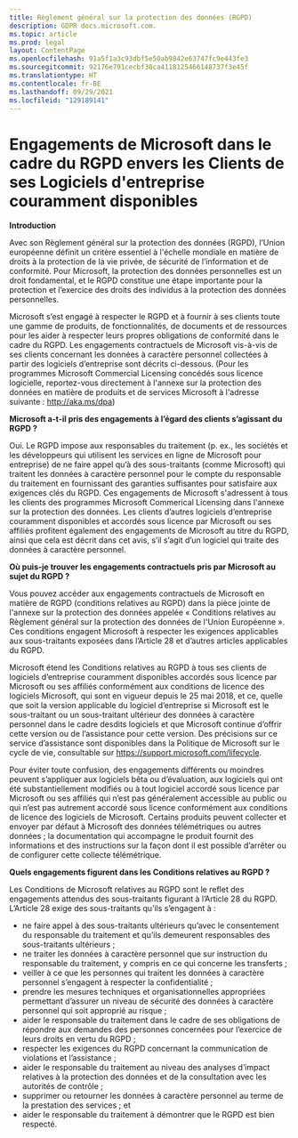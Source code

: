 ```yaml
---
title: Règlement général sur la protection des données (RGPD)
description: GDPR docs.microsoft.com.
ms.topic: article
ms.prod: legal
layout: ContentPage
ms.openlocfilehash: 91a5f1a3c93dbf5e50ab9842e63747fc9e443fe3
ms.sourcegitcommit: 92176e791cecbf38ca4118125466148737f3e45f
ms.translationtype: HT
ms.contentlocale: fr-BE
ms.lasthandoff: 09/29/2021
ms.locfileid: "129189141"
---
```

# <a name="microsofts-gdpr-commitments-to-customers-of-our-generally-available-enterprise-software-products"></a>Engagements de Microsoft dans le cadre du RGPD envers les Clients de ses Logiciels d'entreprise couramment disponibles

**Introduction**

Avec son Règlement général sur la protection des données (RGPD), l’Union européenne définit un critère essentiel à l'échelle mondiale en matière de droits à la protection de la vie privée, de sécurité de l’information et de conformité. Pour Microsoft, la protection des données personnelles est un droit fondamental, et le RGPD constitue une étape importante pour la protection et l’exercice des droits des individus à la protection des données personnelles.     

Microsoft s’est engagé à respecter le RGPD et à fournir à ses clients toute une gamme de produits, de fonctionnalités, de documents et de ressources pour les aider à respecter leurs propres obligations de conformité dans le cadre du RGPD. Les engagements contractuels de Microsoft vis-à-vis de ses clients concernant les données à caractère personnel collectées à partir des logiciels d’entreprise sont décrits ci-dessous. (Pour les programmes Microsoft Commercial Licensing concédés sous licence logicielle, reportez-vous directement à l'annexe sur la protection des données en matière de produits et de services Microsoft à l'adresse suivante : http://aka.ms/dpa)

**Microsoft a-t-il pris des engagements à l’égard des clients s’agissant du RGPD ?**

Oui. Le RGPD impose aux responsables du traitement (p. ex., les sociétés et les développeurs qui utilisent les services en ligne de Microsoft pour entreprise) de ne faire appel qu’à des sous-traitants (comme Microsoft) qui traitent les données à caractère personnel pour le compte du responsable du traitement en fournissant des garanties suffisantes pour satisfaire aux exigences clés du RGPD. Ces engagements de Microsoft s'adressent à tous les clients des programmes Microsoft Commerical Licensing dans l'annexe sur la protection des données. Les clients d’autres logiciels d’entreprise couramment disponibles et accordés sous licence par Microsoft ou ses affiliés profitent également des engagements de Microsoft au titre du RGPD, ainsi que cela est décrit dans cet avis, s’il s’agit d’un logiciel qui traite des données à caractère personnel.

**Où puis-je trouver les engagements contractuels pris par Microsoft au sujet du RGPD ?**

Vous pouvez accéder aux engagements contractuels de Microsoft en matière de RGPD (conditions relatives au RGPD) dans la pièce jointe de l'annexe sur la protection des données appelée « Conditions relatives au Règlement général sur la protection des données de l'Union Européenne ». Ces conditions engagent Microsoft à respecter les exigences applicables aux sous-traitants exposées dans l’Article 28 et d’autres articles applicables du RGPD. 

Microsoft étend les Conditions relatives au RGPD à tous ses clients de logiciels d’entreprise couramment disponibles accordés sous licence par Microsoft ou ses affiliés conformément aux conditions de licence des logiciels Microsoft, qui sont en vigueur depuis le 25 mai 2018, et ce, quelle que soit la version applicable du logiciel d’entreprise si Microsoft est le sous-traitant ou un sous-traitant ultérieur des données à caractère personnel dans le cadre desdits logiciels et que Microsoft continue d’offrir cette version ou de l’assistance pour cette version. Des précisions sur ce service d’assistance sont disponibles dans la Politique de Microsoft sur le cycle de vie, consultable sur https://support.microsoft.com/lifecycle.

Pour éviter toute confusion, des engagements différents ou moindres peuvent s’appliquer aux logiciels bêta ou d’évaluation, aux logiciels qui ont été substantiellement modifiés ou à tout logiciel accordé sous licence par Microsoft ou ses affiliés qui n’est pas généralement accessible au public ou qui n’est pas autrement accordé sous licence conformément aux conditions de licence des logiciels de Microsoft. Certains produits peuvent collecter et envoyer par défaut à Microsoft des données télémétriques ou autres données ; la documentation qui accompagne le produit fournit des informations et des instructions sur la façon dont il est possible d’arrêter ou de configurer cette collecte télémétrique.

**Quels engagements figurent dans les Conditions relatives au RGPD ?**

Les Conditions de Microsoft relatives au RGPD sont le reflet des engagements attendus des sous-traitants figurant à l’Article 28 du RGPD.  L’Article 28 exige des sous-traitants qu’ils s’engagent à :

-   ne faire appel à des sous-traitants ultérieurs qu’avec le consentement du responsable du traitement et qu’ils demeurent responsables des sous-traitants ultérieurs ;
-   ne traiter les données à caractère personnel que sur instruction du responsable du traitement, y compris en ce qui concerne les transferts ;
-   veiller à ce que les personnes qui traitent les données à caractère personnel s’engagent à respecter la confidentialité ;
-   prendre les mesures techniques et organisationnelles appropriées permettant d’assurer un niveau de sécurité des données à caractère personnel qui soit approprié au risque ;
-   aider le responsable du traitement dans le cadre de ses obligations de répondre aux demandes des personnes concernées pour l’exercice de leurs droits en vertu du RGPD ;
-   respecter les exigences du RGPD concernant la communication de violations et l’assistance ;
-   aider le responsable du traitement au niveau des analyses d’impact relatives à la protection des données et de la consultation avec les autorités de contrôle ; 
-   supprimer ou retourner les données à caractère personnel au terme de la prestation des services ; et
-   aider le responsable du traitement à démontrer que le RGPD est bien respecté.
